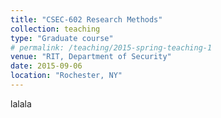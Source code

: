 ```yaml
---
title: "CSEC-602 Research Methods"
collection: teaching
type: "Graduate course"
# permalink: /teaching/2015-spring-teaching-1
venue: "RIT, Department of Security"
date: 2015-09-06
location: "Rochester, NY"
---
```



lalala

